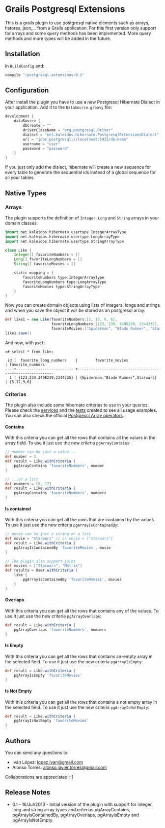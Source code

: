 Grails Postgresql Extensions
============================

This is a grails plugin to use postgresql native elements such as arrays, hstores, json,... from a Grails application. For this first version only support for arrays and some query methods has been implemented. More query methods and more types will be added in the future.

Installation
------------

In `BuildConfig` and:

```groovy
compile ":postgresql-extensions:0.1"
```

Configuration
-------------

After install the plugin you have to use a new Postgresql Hibernate Dialect in your application. Add it to the `DataSource.groovy` file:

```groovy
development {
    dataSource {
        dbCreate = ""
        driverClassName = "org.postgresql.Driver"
        dialect = "net.kaleidos.hibernate.PostgresqlExtensionsDialect"
        url = "jdbc:postgresql://localhost:5432/db-name"
        username = "user"
        password = "password"
    }
}
```

If you just only add the dialect, hibernate will create a new sequence for every table to generate the sequential ids instead of a global sequence for all your tables.


## Native Types

### Arrays

The plugin supports the definition of `Integer`, `Long` and `String` arrays in your domain classes.

```groovy
import net.kaleidos.hibernate.usertype.IntegerArrayType
import net.kaleidos.hibernate.usertype.LongArrayType
import net.kaleidos.hibernate.usertype.StringArrayType

class Like {
    Integer[] favoriteNumbers = []
    Long[] favoriteLongNumbers = []
    String[] favoriteMovies = []

    static mapping = {
        favoriteNumbers type:IntegerArrayType
        favoriteLongNumbers type:LongArrayType
        favoriteMovies type:StringArrayType
    }
}
```

Now you can create domain objects using lists of integers, longs and strings and when you save the object it will be stored as an postgresql array:

```groovy
def like1 = new Like(favoriteNumbers:[5, 17, 9, 6],
                     favoriteLongNumbers:[123, 239, 3498239, 2344235],
                     favoriteMovies:["Spiderman", "Blade Runner", "Starwars"])
like1.save()
```

And now, with `psql`:

```
=# select * from like;

 id |  favorite_long_numbers    |        favorite_movies                 | favorite_numbers
----+-------------------------- +----------------------------------------+------------------
  1 | {123,239,3498239,2344235} | {Spiderman,"Blade Runner",Starwars}    | {5,17,9,6}
```

### Criterias

The plugin also include some hibernate criterias to use in your queries. Please check the [services](https://github.com/kaleidos/grails-postgresql-extensions/tree/master/grails-app/services/test/criteria/array) and the [tests](https://github.com/kaleidos/grails-postgresql-extensions/tree/master/test/integration/net/kaleidos/hibernate/array) created to see all usage examples.
You can also check the official [Postgresql Array operators](http://www.postgresql.org/docs/9.2/static/functions-array.html#ARRAY-OPERATORS-TABLE).

#### Contains

With this criteria you can get all the rows that contains all the values in the array field. To use it just use the new criteria `pgArrayContains`:

```groovy
// number can be just a value...
def number = 3
def result = Like.withCriteria {
    pgArrayContains 'favoriteNumbers', number
}

// ...or a list
def numbers = [5, 17]
def result = Like.withCriteria {
    pgArrayContains 'favoriteNumbers', numbers
}
```

#### Is contained

With this criteria you can get all the rows that are contained by the values. To use it just use the new criteria `pgArrayIsContainedBy`:

```groovy
// movie can be just a string or a list
def movie = "Starwars" // or movie = ["Starwars"]
def result = Like.withCriteria {
    pgArrayIsContainedBy 'favoriteMovies', movie
}

// The plugin also support joins
def movies = ["Starwars", "Matrix"]
def results = User.withCriteria {
    like {
        pgArrayIsContainedBy 'favoriteMovies', movies
    }
}
```

#### Overlaps

With this criteria you can get all the rows that contains any of the values. To use it just use the new criteria `pgArrayOverlaps`:

```groovy
def result = Like.withCriteria {
    pgArrayOverlaps 'favoriteNumbers', numbers
}
```

#### Is Empty

With this criteria you can get all the rows that contains an-empty array in the selected field. To use it just use the new criteria `pgArrayIsEmpty`:

```groovy
def result = Like.withCriteria {
    pgArrayIsEmpty 'favoriteMovies'
}
```

#### Is Not Empty

With this criteria you can get all the rows that contains a not empty array in the selected field. To use it just use the new criteria `pgArrayIsNotEmpty`:

```groovy
def result = Like.withCriteria {
    pgArrayIsNotEmpty 'favoriteMovies'
}
```



Authors
-------

You can send any questions to:

- Iván López: lopez.ivan@gmail.com
- Alonso Torres: alonso.javier.torres@gmail.com

Collaborations are appreciated :-)


Release Notes
-------------

* 0.1 - 16/Jul/2013 - Initial version of the plugin with support for integer, long and string array types and criterias pgArrayContains, pgArrayIsContainedBy, pgArrayOverlaps, pgArrayIsEmpty and pgArrayIsNotEmpty.

